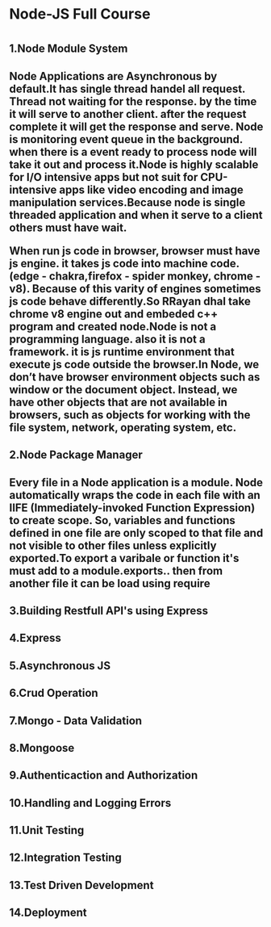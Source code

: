 <h1 text-align = "center">Node-JS Full Course <h1/>

<h2> 1.Node Module System<h2/>

 <p>Node Applications are Asynchronous by default.It has single thread handel all request. Thread not waiting for the response. by the time it will serve to another client. after the request complete it will get the response and serve. Node is monitoring event queue in the background. when there is a event ready to process node will take it out and process it.Node is highly scalable for I/O intensive apps but not suit for CPU-intensive apps like video encoding and image manipulation services.Because node is single threaded application and when it serve to a client others must have wait.

When run js code in browser, browser must have js engine. it takes js code into machine code. (edge - chakra,firefox - spider monkey, chrome - v8). Because of this varity of engines sometimes js code behave differently.So RRayan dhal take chrome v8 engine out and embeded c++ program and created node.Node is not a programming language. also it is not a framework. it is js runtime environment that execute js code outside the browser.In Node, we don’t have browser environment objects such as window or the document object. Instead, we have other objects that are not available in browsers, such as objects for working with the file system, network, operating system, etc.<p/>

<h2> 2.Node Package Manager <h2/>

<p>Every file in a Node application is a module. Node automatically wraps the code 
in each file with an IIFE (Immediately-invoked Function Expression) to create 
scope. So, variables and functions defined in one file are only scoped to that file 
and not visible to other files unless explicitly exported.To export a varibale or function it's must add to
a module.exports.. then from another file it can be load using require</p>

<h2> 3.Building Restfull API's using Express<h2/>

<h2> 4.Express<h2/>

<h2> 5.Asynchronous JS<h2/>

<h2> 6.Crud Operation<h2/>

<h2> 7.Mongo - Data Validation<h2/>

<h2> 8.Mongoose<h2/>

<h2> 9.Authenticaction and Authorization<h2/>

<h2> 10.Handling and Logging Errors<h2/>

<h2> 11.Unit Testing<h2/>

<h2> 12.Integration Testing<h2/>

<h2> 13.Test Driven Development<h2/>

<h2> 14.Deployment<h2/>
